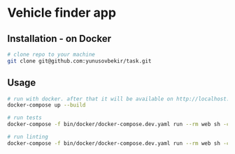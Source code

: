 # Vehicle finder app

## Installation - on Docker

```bash
# clone repo to your machine
git clone git@github.com:yunusovbekir/task.git
```

## Usage

```bash
# run with docker. after that it will be available on http://localhost:8000
docker-compose up --build

# run tests
docker-compose -f bin/docker/docker-compose.dev.yaml run --rm web sh -c "./manage.py test"

# run linting
docker-compose -f bin/docker/docker-compose.dev.yaml run --rm web sh -c "flake8"
```